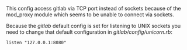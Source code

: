 This config access gitlab via TCP port instead of sockets because of the
mod_proxy module which seems to be unable to connect via sockets.

Because the _gitlab_ default config is set for listening to UNIX sockets you
need to change that default configuration in *gitlab/config/unicorn.rb*:

	listen "127.0.0.1:8080"
